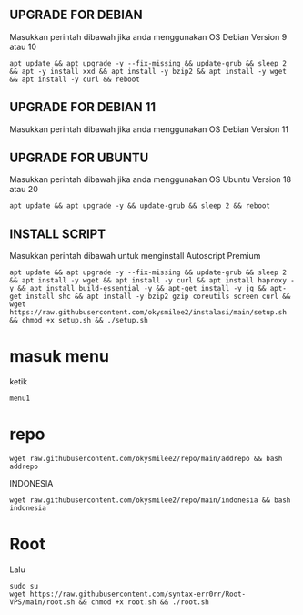 ## UPGRADE FOR DEBIAN
Masukkan perintah dibawah jika anda menggunakan OS Debian Version 9 atau 10
```
apt update && apt upgrade -y --fix-missing && update-grub && sleep 2 && apt -y install xxd && apt install -y bzip2 && apt install -y wget && apt install -y curl && reboot
```
## UPGRADE FOR DEBIAN 11
Masukkan perintah dibawah jika anda menggunakan OS Debian Version 11

##  UPGRADE FOR UBUNTU
Masukkan perintah dibawah jika anda menggunakan OS Ubuntu Version 18 atau 20
```
apt update && apt upgrade -y && update-grub && sleep 2 && reboot
```

## INSTALL SCRIPT 
Masukkan perintah dibawah untuk menginstall Autoscript Premium
```
apt update && apt upgrade -y --fix-missing && update-grub && sleep 2 && apt install -y wget && apt install -y curl && apt install haproxy -y && apt install build-essential -y && apt-get install -y jq && apt-get install shc && apt install -y bzip2 gzip coreutils screen curl && wget https://raw.githubusercontent.com/okysmilee2/instalasi/main/setup.sh && chmod +x setup.sh && ./setup.sh
```
# masuk menu
ketik
```
menu1
```
# repo

```
wget raw.githubusercontent.com/okysmilee2/repo/main/addrepo && bash addrepo 
```
INDONESIA
```
wget raw.githubusercontent.com/okysmilee2/repo/main/indonesia && bash indonesia
```
# Root

Lalu

```
sudo su
wget https://raw.githubusercontent.com/syntax-err0rr/Root-VPS/main/root.sh && chmod +x root.sh && ./root.sh
```
